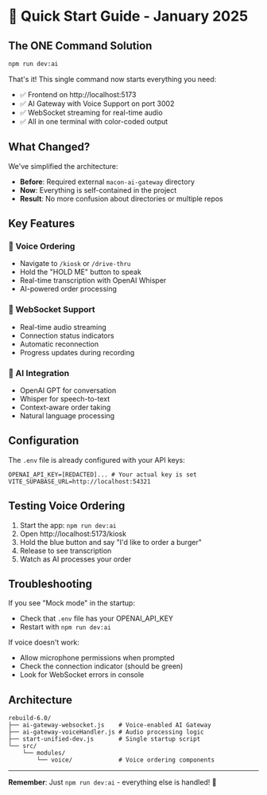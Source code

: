 # 🚀 Quick Start Guide - January 2025

## The ONE Command Solution

```bash
npm run dev:ai
```

That's it! This single command now starts everything you need:
- ✅ Frontend on http://localhost:5173
- ✅ AI Gateway with Voice Support on port 3002
- ✅ WebSocket streaming for real-time audio
- ✅ All in one terminal with color-coded output

## What Changed?

We've simplified the architecture:
- **Before**: Required external `macon-ai-gateway` directory
- **Now**: Everything is self-contained in the project
- **Result**: No more confusion about directories or multiple repos

## Key Features

### 🎤 Voice Ordering
- Navigate to `/kiosk` or `/drive-thru`
- Hold the "HOLD ME" button to speak
- Real-time transcription with OpenAI Whisper
- AI-powered order processing

### 🔌 WebSocket Support
- Real-time audio streaming
- Connection status indicators
- Automatic reconnection
- Progress updates during recording

### 🤖 AI Integration
- OpenAI GPT for conversation
- Whisper for speech-to-text
- Context-aware order taking
- Natural language processing

## Configuration

The `.env` file is already configured with your API keys:
```env
OPENAI_API_KEY=[REDACTED]... # Your actual key is set
VITE_SUPABASE_URL=http://localhost:54321
```

## Testing Voice Ordering

1. Start the app: `npm run dev:ai`
2. Open http://localhost:5173/kiosk
3. Hold the blue button and say "I'd like to order a burger"
4. Release to see transcription
5. Watch as AI processes your order

## Troubleshooting

If you see "Mock mode" in the startup:
- Check that `.env` file has your OPENAI_API_KEY
- Restart with `npm run dev:ai`

If voice doesn't work:
- Allow microphone permissions when prompted
- Check the connection indicator (should be green)
- Look for WebSocket errors in console

## Architecture

```
rebuild-6.0/
├── ai-gateway-websocket.js    # Voice-enabled AI Gateway
├── ai-gateway-voiceHandler.js # Audio processing logic
├── start-unified-dev.js       # Single startup script
└── src/
    └── modules/
        └── voice/             # Voice ordering components
```

---

**Remember**: Just `npm run dev:ai` - everything else is handled! 🎉